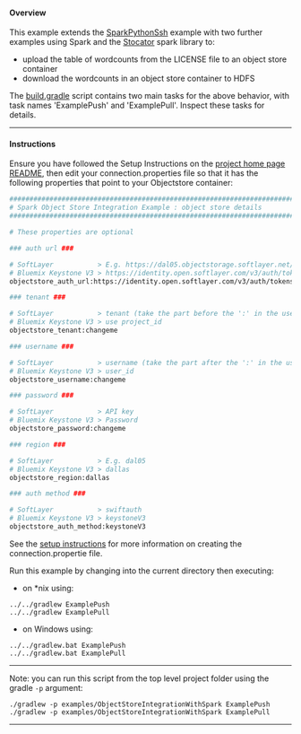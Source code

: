 #### Overview

This example extends the [SparkPythonSsh](../SparkPythonSsh) example with two further examples using Spark and the  [Stocator](https://github.com/SparkTC/stocator) spark library to:

- upload the table of wordcounts from the LICENSE file to an object store container
- download the wordcounts in an object store container to HDFS

The [build.gradle](./build.gradle) script contains two main tasks for the above behavior, with task names 'ExamplePush' and 'ExamplePull'.  Inspect these tasks for details.

*********************************************************************
#### Instructions

Ensure you have followed the Setup Instructions on the [project home page README](https://github.com/snowch/biginsight-examples), then edit your connection.properties file so that it has the following properties that point to your Objectstore container:

```bash
################################################################################
# Spark Object Store Integration Example : object store details
################################################################################

# These properties are optional

### auth url ###

# SoftLayer           > E.g. https://dal05.objectstorage.softlayer.net/auth/v1.0/
# Bluemix Keystone V3 > https://identity.open.softlayer.com/v3/auth/tokens
objectstore_auth_url:https://identity.open.softlayer.com/v3/auth/tokens

### tenant ###

# SoftLayer           > tenant (take the part before the ':' in the username in account credentials) 
# Bluemix Keystone V3 > use project_id
objectstore_tenant:changeme

### username ###

# SoftLayer           > username (take the part after the ':' in the username in account credentials) 
# Bluemix Keystone V3 > user_id
objectstore_username:changeme

### password ###

# SoftLayer           > API key
# Bluemix Keystone V3 > Password
objectstore_password:changeme

### region ###

# SoftLayer           > E.g. dal05
# Bluemix Keystone V3 > dallas
objectstore_region:dallas

### auth method ###

# SoftLayer           > swiftauth
# Bluemix Keystone V3 > keystoneV3
objectstore_auth_method:keystoneV3
```

See the [setup instructions](https://github.com/snowch/biginsight-examples) for more information on creating the connection.propertie file.

Run this example by changing into the current directory then executing:

- on *nix using:

```
../../gradlew ExamplePush
../../gradlew ExamplePull
```

- on Windows using:

```
../../gradlew.bat ExamplePush
../../gradlew.bat ExamplePull
```

*********************************************************************

Note: you can run this script from the top level project folder using the gradle `-p` argument:

```
./gradlew -p examples/ObjectStoreIntegrationWithSpark ExamplePush
./gradlew -p examples/ObjectStoreIntegrationWithSpark ExamplePull
```

*********************************************************************

